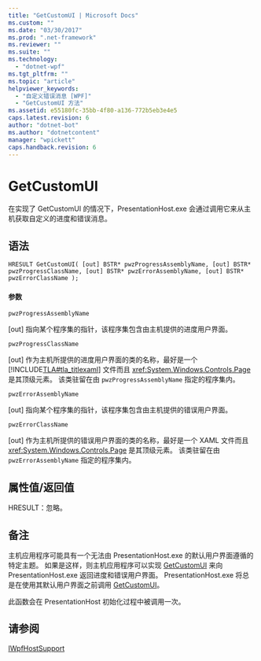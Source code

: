 ```yaml
---
title: "GetCustomUI | Microsoft Docs"
ms.custom: ""
ms.date: "03/30/2017"
ms.prod: ".net-framework"
ms.reviewer: ""
ms.suite: ""
ms.technology: 
  - "dotnet-wpf"
ms.tgt_pltfrm: ""
ms.topic: "article"
helpviewer_keywords: 
  - "自定义错误消息 [WPF]"
  - "GetCustomUI 方法"
ms.assetid: e55180fc-35bb-4f80-a136-772b5eb3e4e5
caps.latest.revision: 6
author: "dotnet-bot"
ms.author: "dotnetcontent"
manager: "wpickett"
caps.handback.revision: 6
---
```

# GetCustomUI
在实现了 GetCustomUI 的情况下，PresentationHost.exe 会通过调用它来从主机获取自定义的进度和错误消息。  
  
## 语法  
  
```  
HRESULT GetCustomUI( [out] BSTR* pwzProgressAssemblyName, [out] BSTR* pwzProgressClassName, [out] BSTR* pwzErrorAssemblyName, [out] BSTR* pwzErrorClassName );  
```  
  
#### 参数  
 `pwzProgressAssemblyName`  
  
 \[out\] 指向某个程序集的指针，该程序集包含由主机提供的进度用户界面。  
  
 `pwzProgressClassName`  
  
 \[out\] 作为主机所提供的进度用户界面的类的名称，最好是一个 [!INCLUDE[TLA#tla_titlexaml](../../../../includes/tlasharptla-titlexaml-md.md)] 文件而且 <xref:System.Windows.Controls.Page> 是其顶级元素。  该类驻留在由 `pwzProgressAssemblyName` 指定的程序集内。  
  
 `pwzErrorAssemblyName`  
  
 \[out\] 指向某个程序集的指针，该程序集包含由主机提供的错误用户界面。  
  
 `pwzErrorClassName`  
  
 \[out\] 作为主机所提供的错误用户界面的类的名称，最好是一个 XAML 文件而且 <xref:System.Windows.Controls.Page> 是其顶级元素。  该类驻留在由 `pwzErrorAssemblyName` 指定的程序集内。  
  
## 属性值\/返回值  
 HRESULT：忽略。  
  
## 备注  
 主机应用程序可能具有一个无法由 PresentationHost.exe 的默认用户界面遵循的特定主题。  如果是这样，则主机应用程序可以实现 [GetCustomUI](../../../../docs/framework/wpf/app-development/getcustomui.md) 来向 PresentationHost.exe 返回进度和错误用户界面。  PresentationHost.exe 将总是在使用其默认用户界面之前调用 [GetCustomUI](../../../../docs/framework/wpf/app-development/getcustomui.md)。  
  
 此函数会在 PresentationHost 初始化过程中被调用一次。  
  
## 请参阅  
 [IWpfHostSupport](../../../../docs/framework/wpf/app-development/iwpfhostsupport.md)